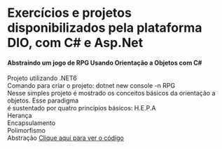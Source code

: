 # Exercícios e projetos disponibilizados pela plataforma DIO, com C# e Asp.Net

#### Abstraindo um jogo de RPG Usando Orientação a Objetos com C#
Projeto utilizando .NET6
<br/>
Comando para criar o projeto: dotnet new console -n RPG
<br/>
Nesse simples projeto é mostrado os conceitos básicos da orientação a objetos. Esse paradigma <br/>
é sustentado por quatro princípios básicos: H.E.P.A <br/>
Herança <br/>
Encapsulamento <br/>
Polimorfismo <br/>
Abstração 
[Clique aqui para ver o código](https://github.com/gutoFaria/Exercicios_E_Projetos_Praticos_Com_dotnet_c/tree/main/RPG)
